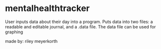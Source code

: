 # mentalhealthtracker
User inputs data about their day into a program. Puts data into two files: a readable and editable journal, and a .data file. The data file can be used for graphing

made by: riley meyerkorth
